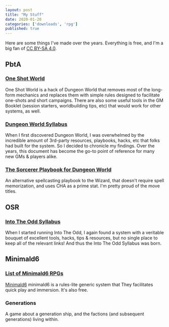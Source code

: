 ```yaml
---
layout: post
title: "My Stuff"
date: 2020-01-20
categories: ['downloads', 'rpg']
published: true
---
```


Here are some things I've made over the years. Everything is free, and I'm a big fan of [CC BY-SA 4.0](https://creativecommons.org/licenses/by-sa/4.0/).

## PbtA

### [One Shot World](https://yochaigal.itch.io/oneshotworld)
One Shot World is a hack of Dungeon World that removes most of the long-form mechanics and replaces them with simple rules designed to facilitate one-shots and short campaigns. There are also some useful tools in the GM Booklet (session starters, worldbuilding tips, etc) that would work for other systems, as well.  

### [Dungeon World Syllabus](https://docs.google.com/document/d/1ORjM3sxhQrwNI_chlNzYFMD5OFHj7u-Rs_gY4kHkzO0)
When I first discovered Dungeon World, I was overwhelmed by the incredible amount of 3rd-party resources, playbooks, hacks, etc that folks had built for the system. So I decided to chronicle my findings. Over the years, this document has become the go-to point of reference for many new GMs & players alike.  

### [The Sorcerer Playbook for Dungeon World](https://drive.google.com/file/d/0BzeF5GXNEsnfdDhkZV9tZDNwQVk)
An alternative spellcasting playbook to the Wizard, that doesn't require spell memorization, and uses CHA as a prime stat. I'm pretty proud of the move titles.

## OSR

### [Into The Odd Syllabus](https://docs.google.com/document/d/1ipMsbNE5EH6-1_d58o_JfneF2XA4yWqfr5XxJInSzqI/edit)
When I started running Into The Odd, I again found a system with a veritable bouquet of excellent tools, hacks, tips & resources, but no single place to keep all of the relevant links! And thus the Into The Odd Syllabus was born.  

## Minimald6

### [List of Minimald6 RPGs](https://yochaigal.github.io/minimald6/)
[Minimald6](https://www.drivethrurpg.com/product/234317/minimald6) minimald6 is a rules-lite generic system that They facilitates quick play and immersion. It's also free.

### Generations
A game about a generation ship, and the factions (and subsequent generations) living within.
